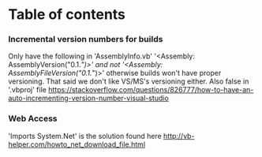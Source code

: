 # Table of contents

### Incremental version numbers for builds

Only have the following in 'AssemblyInfo.vb'
'<Assembly: AssemblyVersion("0.1.*")>'
and not
'<Assembly: AssemblyFileVersion("0.1.*")>'
otherwise builds won't have proper versioning.
That said we don't like VS/MS's versioning either.
Also 
    <Deterministic>false</Deterministic>
in '.vbproj' file
https://stackoverflow.com/questions/826777/how-to-have-an-auto-incrementing-version-number-visual-studio

### Web Access

'Imports System.Net' is the solution found here
http://vb-helper.com/howto_net_download_file.html
